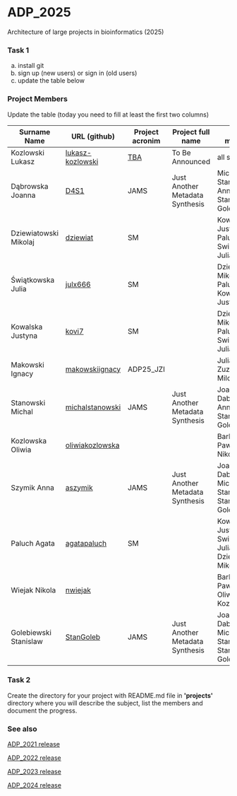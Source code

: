 # ADP_2025
Architecture of large projects in bioinformatics (2025)

### Task 1
<ol type="a">
  <li>install git</li>
  <li>sign up (new users) or sign in (old users)</li>
  <li>update the table below</li>
</ol>

### Project Members
Update the table (today you need to fill at least the first two columns)

| Surname Name | URL (github) | Project acronim | Project full name | Other members |
| --- | --- | --- | --- | --- |
| Kozlowski Lukasz | [lukasz-kozlowski](https://github.com/lukasz-kozlowski) | [TBA](https://github.com/lukasz-kozlowski/ADP_2024/blob/main/project/TBA/README.md) |  To Be Announced | all students |
| Dąbrowska Joanna | [D4S1](https://github.com/D4S1) | JAMS | Just Another Metadata Synthesis | Michał Stanowski, Anna Szymik, Stanislaw Golebiewski |
| Dziewiatowski Mikolaj | [dziewiat](https://github.com/Dziewiat) | SM | | Kowalska Justyna, Paluch Agata, Swiatkowska Julia |
| Świątkowska Julia | [julx666](https://github.com/julx666) | SM | | Dziewiatowski Mikolaj, Paluch Agata, Kowalska Justyna |
| Kowalska Justyna | [kovi7](https://github.com/kovi7) | SM | | Dziewiatowski Mikolaj, Paluch Agata, Swiatkowska Julia |
| Makowski Ignacy | [makowskiignacy](https://github.com/makowskiignacy) | ADP25_JZI | | Julia Szkóp, Zuzanna Milczarska|
| Stanowski Michal | [michalstanowski](https://github.com/michalstanowski) | JAMS | Just Another Metadata Synthesis | Joanna Dabrowska, Anna Szymik, Stanislaw  Golebiewski |
| Kozlowska Oliwia | [oliwiakozlowska](https://github.com/oliwiakozlowska) | | | Barbara Pawlowska, Nikola Wiejak |
| Szymik Anna | [aszymik](https://github.com/aszymik) | JAMS | Just Another Metadata Synthesis | Joanna Dabrowska, Michal Stanowski, Stanislaw  Golebiewski |
| Paluch Agata | [agatapaluch](https://github.com/agatapaluch) | SM | | Kowalska Justyna, Swiatkowska Julia, Dziewiatowski Mikolaj |
| Wiejak Nikola | [nwiejak](https://github.com/nwiejak) | | | Barbara Pawlowska, Oliwia Kozlowska| 
| Golebiewski Stanislaw | [StanGoleb](https://github.com/StanGoleb) | JAMS | Just Another Metadata Synthesis | Joanna Dabrowska, Michal Stanowski, Stanislaw  Golebiewski |
### Task 2
Create the directory for your project with README.md file in <b>'projects'</b> directory where you will describe the subject, 
list the members and document the progress.

### See also

[ADP_2021 release](https://github.com/lukasz-kozlowski/ADP_2021)

[ADP_2022 release](https://github.com/lukasz-kozlowski/ADP_2022)

[ADP_2023 release](https://github.com/lukasz-kozlowski/ADP_2023)

[ADP_2024 release](https://github.com/lukasz-kozlowski/ADP_2024)

